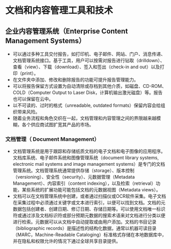 # 文档和内容管理工具和技术

## 企业内容管理系统（Enterprise Content Management Systems）

- 可以通过多种工具交付报告，如打印机、电子邮件、网站、门户、消息传递、文档管理系统接口。基于工具，用户可以按需对报告进行钻取（drilldown）、查看（view）、下载（download）、签入和签出（check-in and out）以及打印（print）。
- 在文件夹中添加、修改和删除报告的功能可提升报告管理能力。
- 可以将报告保留方式设置为自动清除或存档到其他介质，如磁盘、CD-ROM、COLD（Computer Output to Laser Disk，计算机输出激光磁盘）等。报告也可以保留在云中。
- 以不可读的、过时的格式（unreadable, outdated formats）保留内容会给组织带来风险。
- 随着业务流程和角色交织在一起，文档管理和内容管理之间的界限越来越模糊，各个供应商试图扩宽其产品的市场。

### 文档管理（ Document Management）

- 文档管理系统是用于跟踪和存储纸质文档的电子文档和电子图像的应用程序。文档库系统、电子邮件系统和图像管理系统（document library systems, electronic mail systems and image management systems）是专门的文档管理系统。文档管理系统通常提供存储（storage）、版本控制（versioning）、安全性（security）、元数据管理（Metadata Management）、内容索引（content indexing），以及检索（retrieval）功能，某些系统的扩展功能可能包括文档的元数据视图（Metadata views）。
- 文档可以在文档管理系统中创建，或者通过扫描仪或OCR软件采集。电子文档在采集过程中必须通过关键字或文本进行索引，以便可以找到文档。文档的元数据包括创建者、创建日期、修订日期、存储日期等。可以使用文档唯一标识符或通过涉及文档标识符或部分预期元数据的搜索术语来对文档进行分类以便进行检索。元数据可以从文档中自动提取或由用户添加。文档的书目记录（bibliographic records）是描述性的结构化数据，通常以机器可读目录（MARC，Machine-Readable Cataloging）标准格式存储在本地数据库中，并在隐私和权限允许的情况下通过全球共享目录提供。

